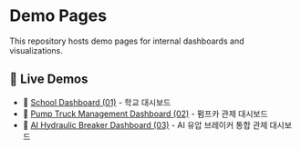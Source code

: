 # Demo Pages

This repository hosts demo pages for internal dashboards and visualizations.

## 🔗 Live Demos

- 🏫 [School Dashboard (01)](https://ultivis-iot.github.io/demo/pages/01.html) - 학교 대시보드
- 🔧 [Pump Truck Management Dashboard (02)](https://ultivis-iot.github.io/demo/pages/02.html) - 펌프카 관제 대시보드
- 🤖 [AI Hydraulic Breaker Dashboard (03)](https://ultivis-iot.github.io/demo/pages/03.html) - AI 유압 브레이커 통합 관제 대시보드
